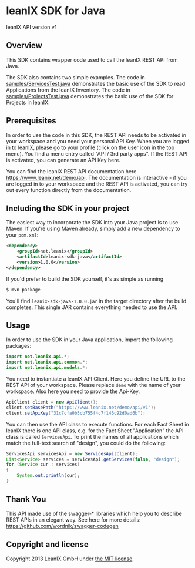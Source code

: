 leanIX SDK for Java
===================

leanIX API version v1

Overview
--------
This SDK contains wrapper code used to call the leanIX REST API from Java.

The SDK also contains two simple examples. The code in [samples/ServicesTest.java](samples/ServicesTest.java) demonstrates the basic use of the SDK to read Applications from the leanIX Inventory. The code in [samples/ProjectsTest.java](samples/ProjectsTest.java) demonstrates the basic use of the SDK for Projects in leanIX.

Prerequisites
-------------
In order to use the code in this SDK, the REST API needs to be activated in your workspace and you need your personal API Key. When you are logged in to leanIX, please go to your profile (click on the user icon in the top menu). You find a menu entry called "API / 3rd party apps". If the REST API is activated, you can generate an API Key here.

You can find the leanIX REST API documentation here https://www.leanix.net/demo/api. The documentation is interactive - if you are logged in to your workspace and the REST API is activated, you can try out every function directly from the documentation.

Including the SDK in your project
---------------------------------
The easiest way to incorporate the SDK into your Java project is to use Maven. If you're using Maven already, simply add a new dependency to your `pom.xml`:

```xml
<dependency>
    <groupId>net.leanix</groupId>
    <artifactId>leanix-sdk-java</artifactId>
    <version>1.0.0</version>
</dependency>
```

If you'd prefer to build the SDK yourself, it's as simple as running

```bash
$ mvn package
```

You'll find `leanix-sdk-java-1.0.0.jar` in the target directory after the build completes. This single JAR contains everything needed to use the API.

Usage
-----
In order to use the SDK in your Java application, import the following packages:
```java
import net.leanix.api.*;
import net.leanix.api.common.*;
import net.leanix.api.models.*;
```

You need to instantiate a leanIX API Client. Here you define the URL to the REST API of your workspace. Please replace `demo` with the name of your workspace. Also here you need to provide the Api-Key.
```java
ApiClient client = new ApiClient();
client.setBasePath("https://www.leanix.net/demo/api/v1");
client.setApiKey("31c7cfa0b5cb755f4c7f146c92d0ad6b");
```

You can then use the API class to execute functions. For each Fact Sheet in leanIX there is one API class, e.g. for the Fact Sheet "Application" the API class is called `ServicesApi`. To print the names of all applications which match the full-text search of "design", you could do the following:
```java
ServicesApi servicesApi = new ServicesApi(client);
List<Service> services = servicesApi.getServices(false, "design");
for (Service cur : services)
{
	System.out.println(cur);
}
```

Thank You
---------
This API made use of the swagger-* libraries which help you to describe REST APIs in an elegant way. See here for more details: https://github.com/wordnik/swagger-codegen

Copyright and license
------------------------
Copyright 2013 LeanIX GmbH under [the MIT license](LICENSE).
